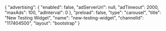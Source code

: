 {
    "advertising": {
        "enabled": false,
        "adServerUrl": null,
        "adTimeout": 2000,
        "maxAds": 100,
        "adInterval": 0
    },
    "preload": false,
    "type": "carousel",
    "title": "New Testing Widget",
    "name": "new-testing-widget",
    "channelId": "117404500",
    "layout": "bootstrap"
}